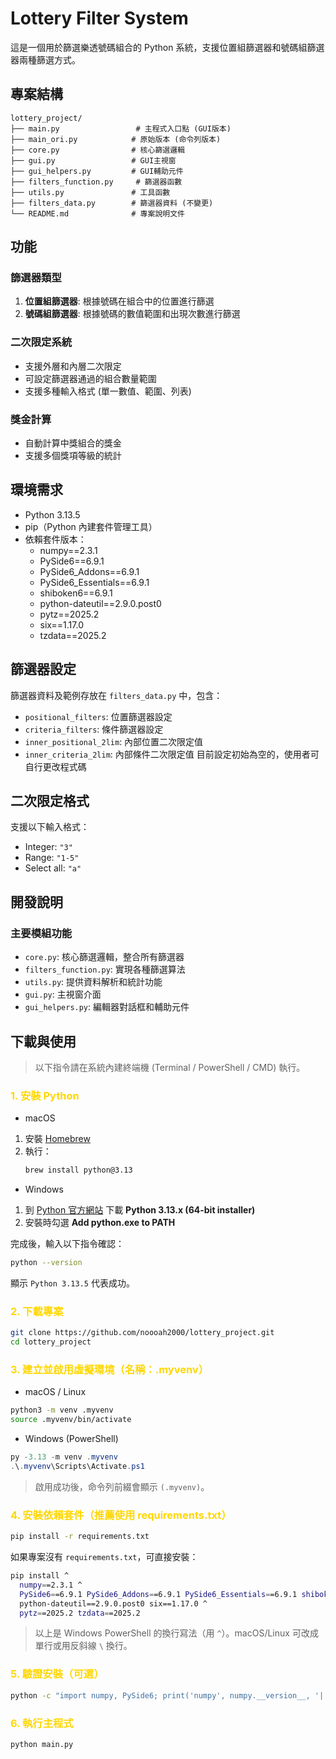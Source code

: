 # Lottery Filter System

這是一個用於篩選樂透號碼組合的 Python 系統，支援位置組篩選器和號碼組篩選器兩種篩選方式。

## 專案結構

```
lottery_project/
├── main.py                 # 主程式入口點 (GUI版本)
├── main_ori.py            # 原始版本 (命令列版本)
├── core.py                # 核心篩選邏輯
├── gui.py                 # GUI主視窗
├── gui_helpers.py         # GUI輔助元件
├── filters_function.py     # 篩選器函數
├── utils.py               # 工具函數
├── filters_data.py        # 篩選器資料 (不變更)
└── README.md              # 專案說明文件
```

## 功能

### 篩選器類型
1. **位置組篩選器**: 根據號碼在組合中的位置進行篩選
2. **號碼組篩選器**: 根據號碼的數值範圍和出現次數進行篩選

### 二次限定系統
- 支援外層和內層二次限定
- 可設定篩選器通過的組合數量範圍
- 支援多種輸入格式 (單一數值、範圍、列表)

### 獎金計算
- 自動計算中獎組合的獎金
- 支援多個獎項等級的統計


## 環境需求
- Python 3.13.5
- pip（Python 內建套件管理工具）
- 依賴套件版本：
  - numpy==2.3.1
  - PySide6==6.9.1
  - PySide6_Addons==6.9.1
  - PySide6_Essentials==6.9.1
  - shiboken6==6.9.1
  - python-dateutil==2.9.0.post0
  - pytz==2025.2
  - six==1.17.0
  - tzdata==2025.2


## 篩選器設定

篩選器資料及範例存放在 `filters_data.py` 中，包含：
- `positional_filters`: 位置篩選器設定
- `criteria_filters`: 條件篩選器設定
- `inner_positional_2lim`: 內部位置二次限定值
- `inner_criteria_2lim`: 內部條件二次限定值
目前設定初始為空的，使用者可自行更改程式碼

## 二次限定格式

支援以下輸入格式：
- Integer: `"3"`
- Range: `"1-5"`
- Select all: `"a"`

## 開發說明

### 主要模組功能
- `core.py`: 核心篩選邏輯，整合所有篩選器
- `filters_function.py`: 實現各種篩選算法
- `utils.py`: 提供資料解析和統計功能
- `gui.py`: 主視窗介面
- `gui_helpers.py`: 編輯器對話框和輔助元件


## 下載與使用
> 以下指令請在系統內建終端機 (Terminal / PowerShell / CMD) 執行。

### <span style="color:#FFD700">1. 安裝 Python</span>
- macOS
1. 安裝 [Homebrew](https://brew.sh/)
2. 執行：
   ~~~bash
   brew install python@3.13
   ~~~

- Windows
1. 到 [Python 官方網站](https://www.python.org/downloads/windows/) 下載 **Python 3.13.x (64-bit installer)**
2. 安裝時勾選 **Add python.exe to PATH**

完成後，輸入以下指令確認：
~~~bash
python --version
~~~
顯示 `Python 3.13.5` 代表成功。

### <span style="color:#FFD700">2. 下載專案</span>
~~~bash
git clone https://github.com/noooah2000/lottery_project.git
cd lottery_project
~~~

### <span style="color:#FFD700">3. 建立並啟用虛擬環境（名稱：.myvenv）</span>
- macOS / Linux
~~~bash
python3 -m venv .myvenv
source .myvenv/bin/activate
~~~

- Windows (PowerShell)
~~~powershell
py -3.13 -m venv .myvenv
.\.myvenv\Scripts\Activate.ps1
~~~

> 啟用成功後，命令列前綴會顯示 `(.myvenv)`。

### <span style="color:#FFD700">4. 安裝依賴套件（推薦使用 requirements.txt）</span>
~~~bash
pip install -r requirements.txt
~~~

如果專案沒有 `requirements.txt`，可直接安裝：
~~~bash
pip install ^
  numpy==2.3.1 ^
  PySide6==6.9.1 PySide6_Addons==6.9.1 PySide6_Essentials==6.9.1 shiboken6==6.9.1 ^
  python-dateutil==2.9.0.post0 six==1.17.0 ^
  pytz==2025.2 tzdata==2025.2
~~~
> 以上是 Windows PowerShell 的換行寫法（用 `^`）。macOS/Linux 可改成單行或用反斜線 `\` 換行。

### <span style="color:#FFD700">5. 驗證安裝（可選）</span>
~~~bash
python -c "import numpy, PySide6; print('numpy', numpy.__version__, '| PySide6', PySide6.__version__)"
~~~

### <span style="color:#FFD700">6. 執行主程式</span>
~~~bash
python main.py
~~~